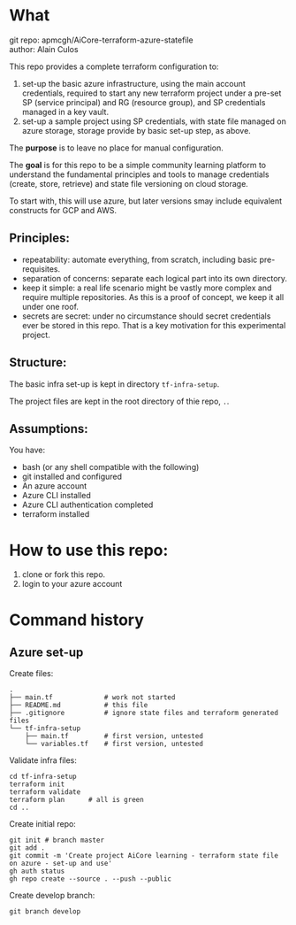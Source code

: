 # What

git repo: apmcgh/AiCore-terraform-azure-statefile   
author: Alain Culos   

This repo provides a complete terraform configuration to:
1. set-up the basic azure infrastructure, using the main account credentials,
   required to start any new terraform project under a pre-set SP (service principal)
   and RG (resource group), and SP credentials managed in a key vault.
1. set-up a sample project using SP credentials, with state file managed on azure storage,
   storage provide by basic set-up step, as above.

The **purpose** is to leave no place for manual configuration.

The **goal** is for this repo to be a simple community learning platform to understand the
fundamental principles and tools to manage credentials (create, store, retrieve) and
state file versioning on cloud storage.

To start with, this will use azure, but later versions smay include equivalent constructs for
GCP and AWS.


## Principles:

+ repeatability: automate everything, from scratch, including basic pre-requisites.
+ separation of concerns: separate each logical part into its own directory.
+ keep it simple: a real life scenario might be vastly more complex and require
  multiple repositories. As this is a proof of concept, we keep it all under
  one roof.
+ secrets are secret: under no circumstance should secret credentials ever be stored
  in this repo. That is a key motivation for this experimental project.


## Structure:

The basic infra set-up is kept in directory `tf-infra-setup`.

The project files are kept in the root directory of thie repo, `.`.


## Assumptions:

You have:
+ bash (or any shell compatible with the following)
+ git installed and configured
+ An azure account
+ Azure CLI installed
+ Azure CLI authentication completed
+ terraform installed


# How to use this repo:

1. clone or fork this repo.
1. login to your azure account


# Command history

## Azure set-up

Create files:
```
.
├── main.tf             # work not started
├── README.md           # this file
├── .gitignore          # ignore state files and terraform generated files
└── tf-infra-setup
    ├── main.tf         # first version, untested
    └── variables.tf    # first version, untested
```

Validate infra files:
```
cd tf-infra-setup
terraform init
terraform validate
terraform plan      # all is green
cd ..
```

Create initial repo:
```
git init # branch master
git add .
git commit -m 'Create project AiCore learning - terraform state file on azure - set-up and use'
gh auth status
gh repo create --source . --push --public
```

Create develop branch:
```
git branch develop
```